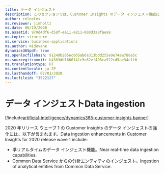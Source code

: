 ```yaml
---
title: データ インジェスト
description: このセクションでは、Customer Insights のデータ インジェスト機能に対する更新の一覧を示します。
author: relnotes
ms.reviewer: jimholtz
ms.date: 06/19/2020
ms.assetid: 970d4df6-d58f-ea11-a811-000d3a8faea9
ms.topic: structure
ms.service: business-applications
ms.author: midevane
dynamics365pdf: true
ms.openlocfilehash: 91248b205ec065ab6a313bdd255e9e74aa780a5c
ms.sourcegitcommit: b4383db1666141e3c62ef493ca522cd5ae34e1f0
ms.translationtype: HT
ms.contentlocale: ja-JP
ms.lasthandoff: 07/01/2020
ms.locfileid: "3522127"
---
```

# <a name="data-ingestion"></a><span data-ttu-id="d342d-103">データ インジェスト</span><span class="sxs-lookup"><span data-stu-id="d342d-103">Data ingestion</span></span>

[!include[artificial-intelligence/dynamics365-customer-insights banner](../includes/artificial-intelligence/dynamics365-customer-insights.md)]

<!--structure start-->
<span data-ttu-id="d342d-104">2020 年リリース ウェーブ 1 の Customer Insights のデータ インジェストの強化には、以下が含まれます。</span><span class="sxs-lookup"><span data-stu-id="d342d-104">Data ingestion enhancements in Customer Insights for 2020 release wave 1 include:</span></span>

- <span data-ttu-id="d342d-105">凖リアルタイムのデータ インジェスト機能。</span><span class="sxs-lookup"><span data-stu-id="d342d-105">Near real-time data ingestion capabilities.</span></span>
- <span data-ttu-id="d342d-106">Common Data Service からの分析エンティティのインジェスト。</span><span class="sxs-lookup"><span data-stu-id="d342d-106">Ingestion of analytical entities from Common Data Service.</span></span>
<!--structure end-->



